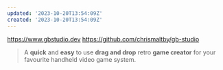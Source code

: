 ```yaml
---
updated: '2023-10-20T13:54:09Z'
created: '2023-10-20T13:54:09Z'
---
```

https://www.gbstudio.dev
https://github.com/chrismaltby/gb-studio

> A **quick** and **easy** to use **drag and drop** retro **game creator** for your favourite handheld video game system.